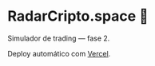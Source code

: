 # RadarCripto.space 🚀

Simulador de trading — fase 2.

Deploy automático com [Vercel](https://vercel.com).

